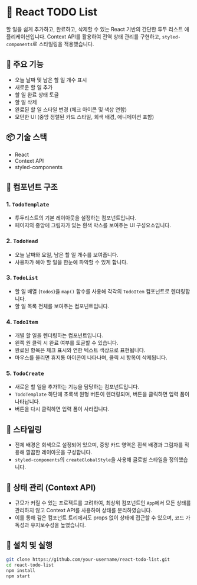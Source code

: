 # 📝 React TODO List

할 일을 쉽게 추가하고, 완료하고, 삭제할 수 있는 React 기반의 간단한 투두 리스트 애플리케이션입니다. Context API를 활용하여 전역 상태 관리를 구현하고, `styled-components`로 스타일링을 적용했습니다.

## 🚀 주요 기능

- 오늘 날짜 및 남은 할 일 개수 표시
- 새로운 할 일 추가
- 할 일 완료 상태 토글
- 할 일 삭제
- 완료된 할 일 스타일 변경 (체크 아이콘 및 색상 연함)
- 모던한 UI (중앙 정렬된 카드 스타일, 회색 배경, 애니메이션 포함)

## 📦 기술 스택

- React
- Context API
- styled-components

## 📁 컴포넌트 구조

### 1. `TodoTemplate`
- 투두리스트의 기본 레이아웃을 설정하는 컴포넌트입니다.
- 페이지의 중앙에 그림자가 있는 흰색 박스를 보여주는 UI 구성요소입니다.

### 2. `TodoHead`
- 오늘 날짜와 요일, 남은 할 일 개수를 보여줍니다.
- 사용자가 해야 할 일을 한눈에 파악할 수 있게 합니다.

### 3. `TodoList`
- 할 일 배열 (`todos`)을 `map()` 함수를 사용해 각각의 `TodoItem` 컴포넌트로 렌더링합니다.
- 할 일 목록 전체를 보여주는 컴포넌트입니다.

### 4. `TodoItem`
- 개별 할 일을 렌더링하는 컴포넌트입니다.
- 왼쪽 원 클릭 시 완료 여부를 토글할 수 있습니다.
- 완료된 항목은 체크 표시와 연한 텍스트 색상으로 표현됩니다.
- 마우스를 올리면 휴지통 아이콘이 나타나며, 클릭 시 항목이 삭제됩니다.

### 5. `TodoCreate`
- 새로운 할 일을 추가하는 기능을 담당하는 컴포넌트입니다.
- `TodoTemplate` 하단에 초록색 원형 버튼이 렌더링되며, 버튼을 클릭하면 입력 폼이 나타납니다.
- 버튼을 다시 클릭하면 입력 폼이 사라집니다.

## 🎨 스타일링

- 전체 배경은 회색으로 설정되어 있으며, 중앙 카드 영역은 흰색 배경과 그림자를 적용해 깔끔한 레이아웃을 구성합니다.
- `styled-components`의 `createGlobalStyle`을 사용해 글로벌 스타일을 정의했습니다.

## 🧠 상태 관리 (Context API)

- 규모가 커질 수 있는 프로젝트를 고려하여, 최상위 컴포넌트인 `App`에서 모든 상태를 관리하지 않고 Context API를 사용하여 상태를 분리하였습니다.
- 이를 통해 깊은 컴포넌트 트리에서도 props 없이 상태에 접근할 수 있으며, 코드 가독성과 유지보수성을 높였습니다.

## 📌 설치 및 실행

```bash
git clone https://github.com/your-username/react-todo-list.git
cd react-todo-list
npm install
npm start
